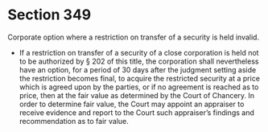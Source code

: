 # Section 349

Corporate option where a restriction on transfer of a security is held invalid.

- If a restriction on transfer of a security of a close corporation is held not to be authorized by § 202 of this title, the corporation shall nevertheless have an option, for a period of 30 days after the judgment setting aside the restriction becomes final, to acquire the restricted security at a price which is agreed upon by the parties, or if no agreement is reached as to price, then at the fair value as determined by the Court of Chancery. In order to determine fair value, the Court may appoint an appraiser to receive evidence and report to the Court such appraiser’s findings and recommendation as to fair value.
